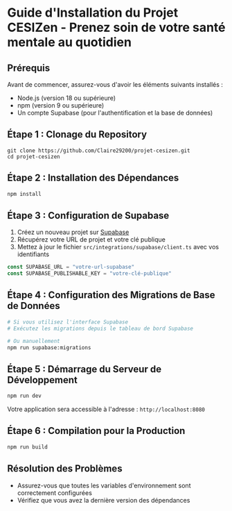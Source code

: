 # Guide d'Installation du Projet CESIZen - Prenez soin de votre santé mentale au quotidien

## Prérequis

Avant de commencer, assurez-vous d'avoir les éléments suivants installés :

- Node.js (version 18 ou supérieure)
- npm (version 9 ou supérieure)
- Un compte Supabase (pour l'authentification et la base de données)

## Étape 1 : Clonage du Repository

```bash[
git clone https://github.com/Claire29200/projet-cesizen.git
cd projet-cesizen
```

## Étape 2 : Installation des Dépendances

```bash
npm install
```

## Étape 3 : Configuration de Supabase

1. Créez un nouveau projet sur [Supabase](https://supabase.com/)
2. Récupérez votre URL de projet et votre clé publique
3. Mettez à jour le fichier `src/integrations/supabase/client.ts` avec vos identifiants

```typescript
const SUPABASE_URL = "votre-url-supabase"
const SUPABASE_PUBLISHABLE_KEY = "votre-clé-publique"
```

## Étape 4 : Configuration des Migrations de Base de Données

```bash
# Si vous utilisez l'interface Supabase
# Exécutez les migrations depuis le tableau de bord Supabase

# Ou manuellement
npm run supabase:migrations
```

## Étape 5 : Démarrage du Serveur de Développement

```bash
npm run dev
```

Votre application sera accessible à l'adresse : `http://localhost:8080`

## Étape 6 : Compilation pour la Production

```bash
npm run build
```

## Résolution des Problèmes

- Assurez-vous que toutes les variables d'environnement sont correctement configurées
- Vérifiez que vous avez la dernière version des dépendances
